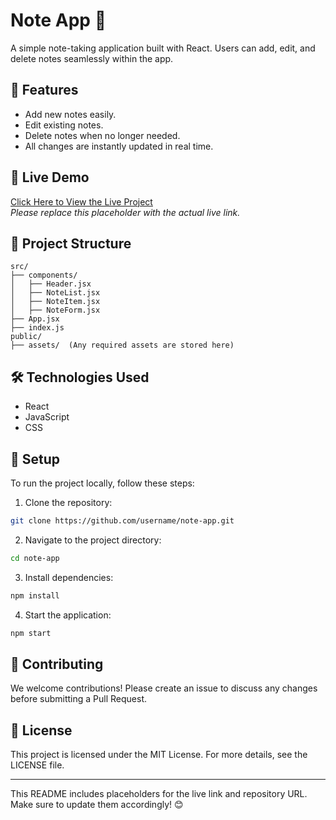 # Note App 📝

A simple note-taking application built with React. Users can add, edit, and delete notes seamlessly within the app.

## 🚀 Features
- Add new notes easily.
- Edit existing notes.
- Delete notes when no longer needed.
- All changes are instantly updated in real time.

## 🎥 Live Demo
[Click Here to View the Live Project](#)  
_Please replace this placeholder with the actual live link._

## 📂 Project Structure
```plaintext
src/
├── components/
│   ├── Header.jsx
│   ├── NoteList.jsx
│   ├── NoteItem.jsx
│   ├── NoteForm.jsx
├── App.jsx
├── index.js
public/
├── assets/  (Any required assets are stored here)
```

## 🛠️ Technologies Used
- React
- JavaScript
- CSS

## 🔧 Setup
To run the project locally, follow these steps:

1. Clone the repository:

```bash
git clone https://github.com/username/note-app.git
```

2. Navigate to the project directory:

```bash
cd note-app
```

3. Install dependencies:

```bash
npm install
```

4. Start the application:

```bash
npm start
```

## 🤝 Contributing
We welcome contributions! Please create an issue to discuss any changes before submitting a Pull Request.

## 📝 License
This project is licensed under the MIT License. For more details, see the LICENSE file.

---
This README includes placeholders for the live link and repository URL. Make sure to update them accordingly! 😊


